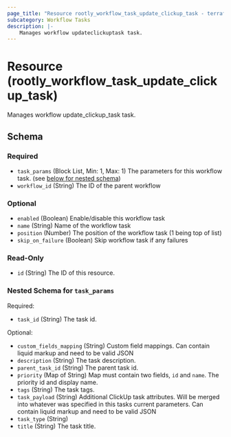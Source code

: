 ```yaml
---
page_title: "Resource rootly_workflow_task_update_clickup_task - terraform-provider-rootly"
subcategory: Workflow Tasks
description: |-
    Manages workflow updateclickuptask task.
---
```


# Resource (rootly_workflow_task_update_clickup_task)

Manages workflow update_clickup_task task.



<!-- schema generated by tfplugindocs -->
## Schema

### Required

- `task_params` (Block List, Min: 1, Max: 1) The parameters for this workflow task. (see [below for nested schema](#nestedblock--task_params))
- `workflow_id` (String) The ID of the parent workflow

### Optional

- `enabled` (Boolean) Enable/disable this workflow task
- `name` (String) Name of the workflow task
- `position` (Number) The position of the workflow task (1 being top of list)
- `skip_on_failure` (Boolean) Skip workflow task if any failures

### Read-Only

- `id` (String) The ID of this resource.

<a id="nestedblock--task_params"></a>
### Nested Schema for `task_params`

Required:

- `task_id` (String) The task id.

Optional:

- `custom_fields_mapping` (String) Custom field mappings. Can contain liquid markup and need to be valid JSON
- `description` (String) The task description.
- `parent_task_id` (String) The parent task id.
- `priority` (Map of String) Map must contain two fields, `id` and `name`. The priority id and display name.
- `tags` (String) The task tags.
- `task_payload` (String) Additional ClickUp task attributes. Will be merged into whatever was specified in this tasks current parameters. Can contain liquid markup and need to be valid JSON
- `task_type` (String)
- `title` (String) The task title.
